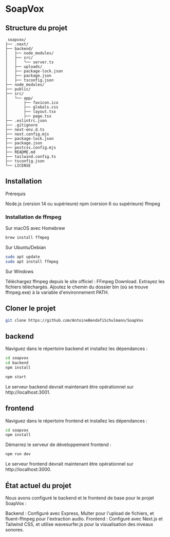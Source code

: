 # SoapVox


## Structure du projet
    
```
 soapvox/
├── .next/
├── backend/
│   ├── node_modules/
│   ├── src/
│   │   └── server.ts
│   ├── uploads/
│   ├── package-lock.json
│   ├── package.json
│   ├── tsconfig.json
├── node_modules/
├── public/
├── src/
│   └── app/
│       ├── favicon.ico
│       ├── globals.css
│       ├── layout.tsx
│       ├── page.tsx
├── .eslintrc.json
├── .gitignore
├── next-env.d.ts
├── next.config.mjs
├── package-lock.json
├── package.json
├── postcss.config.mjs
├── README.md
├── tailwind.config.ts
├── tsconfig.json
└── LICENSE

```

## Installation

Prérequis

Node.js (version 14 ou supérieure)
npm (version 6 ou supérieure)
ffmpeg

### Installation de ffmpeg

Sur macOS avec Homebrew

```bash
brew install ffmpeg
```

Sur Ubuntu/Debian
    
```bash
sudo apt update
sudo apt install ffmpeg
```

Sur Windows

Téléchargez ffmpeg depuis le site officiel : FFmpeg Download.
Extrayez les fichiers téléchargés.
Ajoutez le chemin du dossier bin (où se trouve ffmpeg.exe) à la variable d'environnement PATH.

## Cloner le projet

```bash
git clone https://github.com/AntoineBendafiSchulmann/SoapVox 
```

## backend

Naviguez dans le répertoire backend et installez les dépendances :
```bash
cd soapvox
cd backend
npm install
```

```bash
npm start
```

Le serveur backend devrait maintenant être opérationnel sur http://localhost:3001.

## frontend

Naviguez dans le répertoire frontend et installez les dépendances :
```bash
cd soapvox
npm install
```

Démarrez le serveur de développement frontend :


```bash
npm run dev
```

Le serveur frontend devrait maintenant être opérationnel sur http://localhost:3000.

## État actuel du projet
Nous avons configuré le backend et le frontend de base pour le projet SoapVox :

Backend : Configuré avec Express, Multer pour l'upload de fichiers, et fluent-ffmpeg pour l'extraction audio.
Frontend : Configuré avec Next.js et Tailwind CSS, et utilise wavesurfer.js pour la visualisation des niveaux sonores.